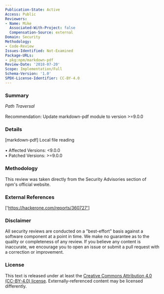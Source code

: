 ```yaml
---
Publication-State: Active
Access: Public
Reviewers:
- Name: Mike
  Associated-With-Project: false
  Compensation-Source: external
Domain: Security
Methodology:
- Code-Review
Issues-Identified: Not-Examined
Package-URLs:
- pkg:npm/markdown-pdf
Review-Date: '2018-07-20'
Scope: Implementation/Full
Schema-Version: '1.0'
SPDX-License-Identifier: CC-BY-4.0
---
```

### Summary
*Path Traversal*<br><br>Recommendation: Update markdown-pdf module to version >=9.0.0
### Details
[markdown-pdf] Local file reading
<br><br>• Affected Versions: <9.0.0
<br>• Patched Versions: >=9.0.0
### Methodology
This review was taken directly from the Security Advisories section of npm's official website.
### External References
['https://hackerone.com/reports/360727']
### Disclaimer
All security reviews are conducted on a "best-effort" basis against a software component at a point in time. We make no guarantee as to the quality or completeness of any review. If you believe any content is inaccurate, we encourage you to open an issue or submit a pull request with a correction or improvement.
### License
This text is released under at least the [Creative Commons Attribution 4.0 (CC-BY-4.0) license](https://creativecommons.org/licenses/by/4.0/legalcode.txt). Externally-referenced content may be licensed differently.
